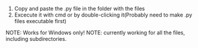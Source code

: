 1. Copy and paste the .py file in the folder with the files
2. Excecute it with cmd or by double-clicking it(Probably need to make
 .py files executable first)

NOTE: Works for Windows only!
NOTE: currently working for all the files, including subdirectories.
